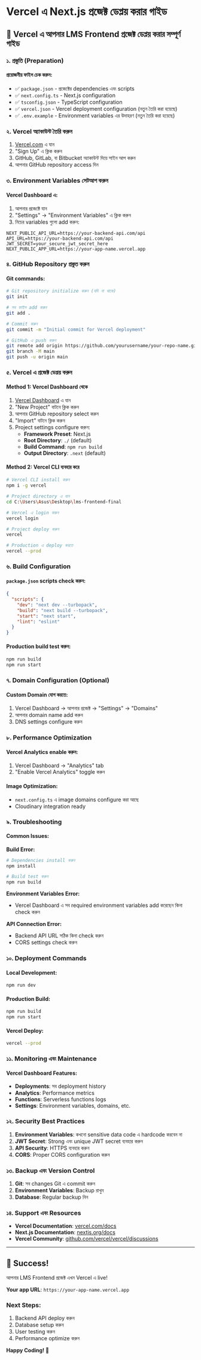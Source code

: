 # Vercel এ Next.js প্রজেক্ট ডেপ্লয় করার গাইড

## 🚀 Vercel এ আপনার LMS Frontend প্রজেক্ট ডেপ্লয় করার সম্পূর্ণ গাইড

### ১. প্রস্তুতি (Preparation)

#### প্রয়োজনীয় ফাইল চেক করুন:
- ✅ `package.json` - প্রজেক্টের dependencies এবং scripts
- ✅ `next.config.ts` - Next.js configuration
- ✅ `tsconfig.json` - TypeScript configuration
- ✅ `vercel.json` - Vercel deployment configuration (নতুন তৈরি করা হয়েছে)
- ✅ `.env.example` - Environment variables এর উদাহরণ (নতুন তৈরি করা হয়েছে)

### ২. Vercel অ্যাকাউন্ট তৈরি করুন

1. [Vercel.com](https://vercel.com) এ যান
2. "Sign Up" এ ক্লিক করুন
3. GitHub, GitLab, বা Bitbucket অ্যাকাউন্ট দিয়ে সাইন আপ করুন
4. আপনার GitHub repository access দিন

### ৩. Environment Variables সেটআপ করুন

#### Vercel Dashboard এ:
1. আপনার প্রজেক্টে যান
2. "Settings" → "Environment Variables" এ ক্লিক করুন
3. নিচের variables গুলো add করুন:

```
NEXT_PUBLIC_API_URL=https://your-backend-api.com/api
API_URL=https://your-backend-api.com/api
JWT_SECRET=your_secure_jwt_secret_here
NEXT_PUBLIC_APP_URL=https://your-app-name.vercel.app
```

### ৪. GitHub Repository প্রস্তুত করুন

#### Git commands:
```bash
# Git repository initialize করুন (যদি না থাকে)
git init

# সব ফাইল add করুন
git add .

# Commit করুন
git commit -m "Initial commit for Vercel deployment"

# GitHub এ push করুন
git remote add origin https://github.com/yourusername/your-repo-name.git
git branch -M main
git push -u origin main
```

### ৫. Vercel এ প্রজেক্ট ডেপ্লয় করুন

#### Method 1: Vercel Dashboard থেকে
1. [Vercel Dashboard](https://vercel.com/dashboard) এ যান
2. "New Project" বাটনে ক্লিক করুন
3. আপনার GitHub repository select করুন
4. "Import" বাটনে ক্লিক করুন
5. Project settings configure করুন:
   - **Framework Preset**: Next.js
   - **Root Directory**: `./` (default)
   - **Build Command**: `npm run build`
   - **Output Directory**: `.next` (default)

#### Method 2: Vercel CLI ব্যবহার করে
```bash
# Vercel CLI install করুন
npm i -g vercel

# Project directory এ যান
cd C:\Users\Asus\Desktop\lms-frontend-final

# Vercel এ login করুন
vercel login

# Project deploy করুন
vercel

# Production এ deploy করতে
vercel --prod
```

### ৬. Build Configuration

#### `package.json` scripts check করুন:
```json
{
  "scripts": {
    "dev": "next dev --turbopack",
    "build": "next build --turbopack",
    "start": "next start",
    "lint": "eslint"
  }
}
```

#### Production build test করুন:
```bash
npm run build
npm run start
```

### ৭. Domain Configuration (Optional)

#### Custom Domain যোগ করতে:
1. Vercel Dashboard → আপনার প্রজেক্ট → "Settings" → "Domains"
2. আপনার domain name add করুন
3. DNS settings configure করুন

### ৮. Performance Optimization

#### Vercel Analytics enable করুন:
1. Vercel Dashboard → "Analytics" tab
2. "Enable Vercel Analytics" toggle করুন

#### Image Optimization:
- `next.config.ts` এ image domains configure করা আছে
- Cloudinary integration ready

### ৯. Troubleshooting

#### Common Issues:

**Build Error:**
```bash
# Dependencies install করুন
npm install

# Build test করুন
npm run build
```

**Environment Variables Error:**
- Vercel Dashboard এ সব required environment variables add করেছেন কিনা check করুন

**API Connection Error:**
- Backend API URL সঠিক কিনা check করুন
- CORS settings check করুন

### ১০. Deployment Commands

#### Local Development:
```bash
npm run dev
```

#### Production Build:
```bash
npm run build
npm run start
```

#### Vercel Deploy:
```bash
vercel --prod
```

### ১১. Monitoring এবং Maintenance

#### Vercel Dashboard Features:
- **Deployments**: সব deployment history
- **Analytics**: Performance metrics
- **Functions**: Serverless functions logs
- **Settings**: Environment variables, domains, etc.

### ১২. Security Best Practices

1. **Environment Variables**: কখনো sensitive data code এ hardcode করবেন না
2. **JWT Secret**: Strong এবং unique JWT secret ব্যবহার করুন
3. **API Security**: HTTPS ব্যবহার করুন
4. **CORS**: Proper CORS configuration করুন

### ১৩. Backup এবং Version Control

1. **Git**: সব changes Git এ commit করুন
2. **Environment Variables**: Backup রাখুন
3. **Database**: Regular backup নিন

### ১৪. Support এবং Resources

- **Vercel Documentation**: [vercel.com/docs](https://vercel.com/docs)
- **Next.js Documentation**: [nextjs.org/docs](https://nextjs.org/docs)
- **Vercel Community**: [github.com/vercel/vercel/discussions](https://github.com/vercel/vercel/discussions)

---

## 🎉 Success!

আপনার LMS Frontend প্রজেক্ট এখন Vercel এ live! 

**Your app URL**: `https://your-app-name.vercel.app`

### Next Steps:
1. Backend API deploy করুন
2. Database setup করুন
3. User testing করুন
4. Performance optimize করুন

**Happy Coding! 🚀**

